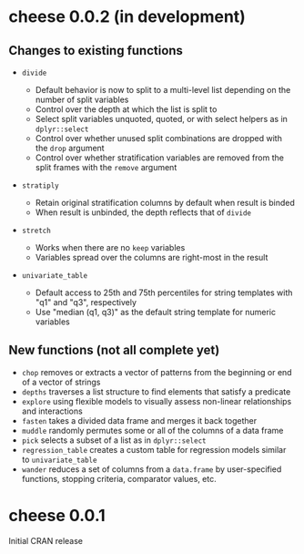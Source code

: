 # cheese 0.0.2 (in development)

## Changes to existing functions

* `divide`

  - Default behavior is now to split to a multi-level list depending on the number of split variables
  - Control over the depth at which the list is split to
  - Select split variables unquoted, quoted, or with select helpers as in `dplyr::select`
  - Control over whether unused split combinations are dropped with the `drop` argument
  - Control over whether stratification variables are removed from the split frames with the `remove` argument
  
* `stratiply`

  - Retain original stratification columns by default when result is binded
  - When result is unbinded, the depth reflects that of `divide`

* `stretch`

  - Works when there are no `keep` variables
  - Variables spread over the columns are right-most in the result

* `univariate_table`

  - Default access to 25th and 75th percentiles for string templates with "q1" and "q3", respectively
  - Use "median (q1, q3)" as the default string template for numeric variables

## New functions (not all complete yet)

* `chop` removes or extracts a vector of patterns from the beginning or end of a vector of strings
* `depths` traverses a list structure to find elements that satisfy a predicate
* `explore` using flexible models to visually assess non-linear relationships and interactions
* `fasten` takes a divided data frame and merges it back together
* `muddle` randomly permutes some or all of the columns of a data frame
* `pick` selects a subset of a list as in `dplyr::select`
* `regression_table` creates a custom table for regression models similar to `univariate_table`
* `wander` reduces a set of columns from a `data.frame` by user-specified functions, stopping criteria, comparator values, etc.

# cheese 0.0.1

Initial CRAN release